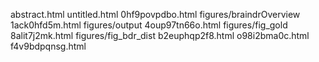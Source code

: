 abstract.html
untitled.html
0hf9povpdbo.html
figures/braindrOverview
1ack0hfd5m.html
figures/output
4oup97tn66o.html
figures/fig_gold
8alit7j2mk.html
figures/fig_bdr_dist
b2euphqp2f8.html
o98i2bma0c.html
f4v9bdpqnsg.html